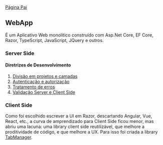 [Página Pai](../index.md)

## WebApp

É um Aplicativo Web monolítico construído com Asp.Net Core, EF Core, Razor, TypeScript, JavaScript, JQuery e outros.

### Server Side

#### Diretrizes de Desenvolvimento

1. [Divisão em projetos e camadas](divisao-em-projetos-e-camadas)
2. [Autenticação e autorização](autenticacao-e-autorizacao)
3. [Tratamento de erros](tratamento-de-erros)
4. [Validação Server e Client Side](validacao)

### Client Side

Como foi escolhido escrever a UI em Razor, descartando Angular, Vue, React, etc., a curva de amprendizado para
Client Side ficou menor, mas abriu uma lacuna: uma library client side reutilizável, que melhore a proditividade de código,
e que melhore a UX. Para isso foi criada a library [TabManager](../../TabManager/indexTabManager).